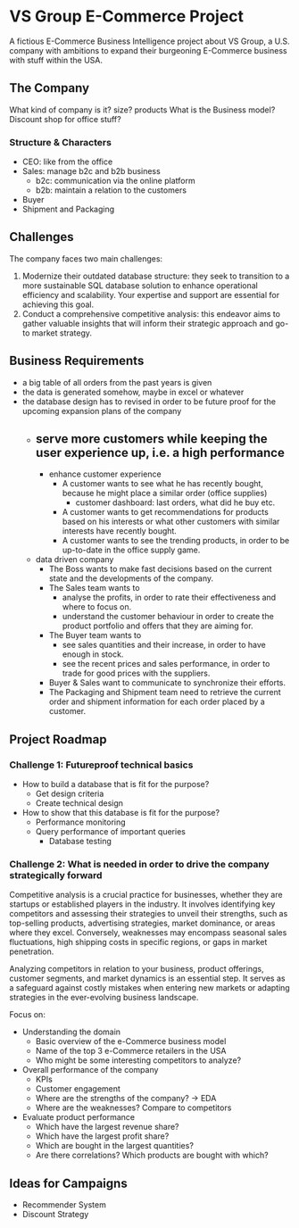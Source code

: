 # VS Group E-Commerce Project
A fictious E-Commerce Business Intelligence project about VS Group, a U.S. company with ambitions to expand their burgeoning E-Commerce business with stuff within the USA. 



## The Company
What kind of company is it? 
size?
products
What is the Business model? Discount shop for office stuff?

### Structure & Characters
* CEO: like from the office
* Sales: manage b2c and b2b business
  * b2c: communication via the online platform
  * b2b: maintain a relation to the customers
* Buyer
* Shipment and Packaging



## Challenges
The company faces two main challenges:

1. Modernize their outdated database structure: they seek to transition to a more sustainable SQL database solution to enhance operational efficiency and scalability. Your expertise and support are essential for achieving this goal.
2. Conduct a comprehensive competitive analysis: this endeavor aims to gather valuable insights that will inform their strategic approach and go-to market strategy.



## Business Requirements
- a big table of all orders from the past years is given
- the data is generated somehow, maybe in excel or whatever
- the database design has to revised in order to be future proof for the upcoming expansion plans of the company
  - serve more customers while keeping the user experience up, i.e. a high performance
    - 
    - enhance customer experience
      - A customer wants to see what he has recently bought, because he might place a similar order (office supplies)
        - customer dashboard: last orders, what did he buy etc.
      - A customer wants to get recommendations for products based on his interests or what other customers with similar interests have recently bought.
      - A customer wants to see the trending products, in order to be up-to-date in the office supply game.
  - data driven company
    - The Boss wants to make fast decisions based on the current state and the developments of the company.
    - The Sales team wants to 
      - analyse the profits, in order to rate their effectiveness and where to focus on.
      - understand the customer behaviour in order to create the product portfolio and offers that they are aiming for.
    - The Buyer team wants to 
      - see sales quantities and their increase, in order to have enough in stock.
      - see the recent prices and sales performance, in order to trade for good prices with the suppliers. 
    - Buyer & Sales want to communicate to synchronize their efforts.
    - The Packaging and Shipment team need to retrieve the current order and shipment information for each order placed by a customer.



## Project Roadmap

### Challenge 1: Futureproof technical basics
* How to build a database that is fit for the purpose? 
  * Get design criteria
  * Create technical design
* How to show that this database is fit for the purpose?
  * Performance monitoring
  * Query performance of important queries
    * Database testing

### Challenge 2: What is needed in order to drive the company strategically forward
Competitive analysis is a crucial practice for businesses, whether they are startups or established players in the industry. It involves identifying key competitors and assessing their strategies to unveil their strengths, such as top-selling products, advertising strategies, market dominance, or areas where they excel. Conversely, weaknesses may encompass seasonal sales fluctuations, high shipping costs in specific regions, or gaps in market penetration.

Analyzing competitors in relation to your business, product offerings, customer segments, and market dynamics is an essential step. It serves as a safeguard against costly mistakes when entering new markets or adapting strategies in the ever-evolving business landscape.

Focus on:
* Understanding the domain
  * Basic overview of the e-Commerce business model
  * Name of the top 3 e-Commerce retailers in the USA
  * Who might be some interesting competitors to analyze?
* Overall performance of the company
  * KPIs
  * Customer engagement
  * Where are the strengths of the company? → EDA
  * Where are the weaknesses? Compare to competitors
* Evaluate product performance
  * Which have the largest revenue share?
  * Which have the largest profit share?
  * Which are bought in the largest quantities?
  * Are there correlations? Which products are bought with which?

## Ideas for Campaigns
- Recommender System
- Discount Strategy